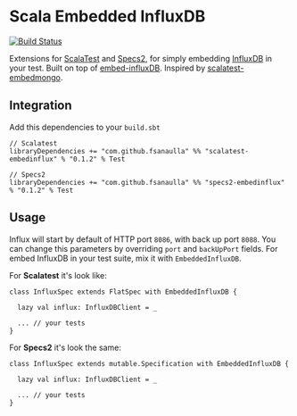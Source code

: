 # Scala Embedded InfluxDB
[![Build Status](https://travis-ci.org/fsanaulla/scala-embedinflux.svg?branch=master)](https://travis-ci.org/fsanaulla/scala-embedinflux)

Extensions for [ScalaTest](http://www.scalatest.org/) and [Specs2](https://etorreborre.github.io/specs2/), for simply embedding [InfluxDB](https://www.influxdata.com/time-series-platform/influxdb/) in your test.
Built on top of [embed-influxDB](https://github.com/APISENSE/embed-influxDB). 
Inspired by [scalatest-embedmongo](https://github.com/SimplyScala/scalatest-embedmongo).

## Integration
Add this dependencies to your `build.sbt`
```
// Scalatest
libraryDependencies += "com.github.fsanaulla" %% "scalatest-embedinflux" % "0.1.2" % Test

// Specs2
libraryDependencies += "com.github.fsanaulla" %% "specs2-embedinflux" % "0.1.2" % Test
```
## Usage
Influx will start by default of HTTP port `8086`, with back up port `8088`. You can change this parameters by overriding `port` and `backUpPort` fields.
For embed InfluxDB in your test suite, mix it with `EmbeddedInfluxDB`.

For **Scalatest** it's look like:
```
class InfluxSpec extends FlatSpec with EmbeddedInfluxDB {

  lazy val influx: InfluxDBClient = _

  ... // your tests
}
```

For **Specs2** it's look the same:
```
class InfluxSpec extends mutable.Specification with EmbeddedInfluxDB {

  lazy val influx: InfluxDBClient = _
  
  ... // your tests
}
```
